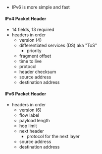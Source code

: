 - IPv6 is more simple and fast
#### IPv4 Packet Header
- 14 fields, 13 required
- headers in order
	- version (4)
	- differentiated services (DS) aka "ToS"
		- priority
	- fragment offset
	- time to live
	- protocol
	- header checksum 
	- source address
	- destination address
#### IPv6 Packet Header
- headers in order
	- version (6)
	- flow label
	- payload length
	- hop limit
	- next header
		- protocol for the next layer
	- source address
	- destination address